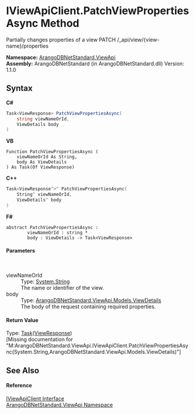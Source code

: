 # IViewApiClient.PatchViewPropertiesAsync Method 
 

Partially changes properties of a view PATCH /_api/view/{view-name}/properties

**Namespace:**&nbsp;<a href="12cf6547-181e-bb5f-2514-6b9d674ede96">ArangoDBNetStandard.ViewApi</a><br />**Assembly:**&nbsp;ArangoDBNetStandard (in ArangoDBNetStandard.dll) Version: 1.1.0

## Syntax

**C#**<br />
``` C#
Task<ViewResponse> PatchViewPropertiesAsync(
	string viewNameOrId,
	ViewDetails body
)
```

**VB**<br />
``` VB
Function PatchViewPropertiesAsync ( 
	viewNameOrId As String,
	body As ViewDetails
) As Task(Of ViewResponse)
```

**C++**<br />
``` C++
Task<ViewResponse^>^ PatchViewPropertiesAsync(
	String^ viewNameOrId, 
	ViewDetails^ body
)
```

**F#**<br />
``` F#
abstract PatchViewPropertiesAsync : 
        viewNameOrId : string * 
        body : ViewDetails -> Task<ViewResponse> 

```


#### Parameters
&nbsp;<dl><dt>viewNameOrId</dt><dd>Type: <a href="https://docs.microsoft.com/dotnet/api/system.string" target="_blank" rel="noopener noreferrer">System.String</a><br />The name or identifier of the view.</dd><dt>body</dt><dd>Type: <a href="5e40ec8b-d467-c688-72b2-fc3e3e36d569">ArangoDBNetStandard.ViewApi.Models.ViewDetails</a><br />The body of the request containing required properties.</dd></dl>

#### Return Value
Type: <a href="https://docs.microsoft.com/dotnet/api/system.threading.tasks.task-1" target="_blank" rel="noopener noreferrer">Task</a>(<a href="73eecc45-ac29-1ef9-0995-535d4ba55ead">ViewResponse</a>)<br />\[Missing <returns> documentation for "M:ArangoDBNetStandard.ViewApi.IViewApiClient.PatchViewPropertiesAsync(System.String,ArangoDBNetStandard.ViewApi.Models.ViewDetails)"\]

## See Also


#### Reference
<a href="7ceb397b-e341-c561-113b-39d6e5b7afe6">IViewApiClient Interface</a><br /><a href="12cf6547-181e-bb5f-2514-6b9d674ede96">ArangoDBNetStandard.ViewApi Namespace</a><br />